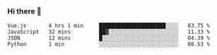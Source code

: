 ### Hi there 👋

<!--
**xin-code/Xin-code** is a ✨ _special_ ✨ repository because its `README.md` (this file) appears on your GitHub profile.

Here are some ideas to get you started:
<!--START_SECTION:waka-->
```text
Vue.js       4 hrs 1 min     █████████████████████░░░░   83.75 % 
JavaScript   32 mins         ██▓░░░░░░░░░░░░░░░░░░░░░░   11.33 % 
JSON         12 mins         █░░░░░░░░░░░░░░░░░░░░░░░░   04.39 % 
Python       1 min           ░░░░░░░░░░░░░░░░░░░░░░░░░   00.53 % 
```
<!--END_SECTION:waka-->
